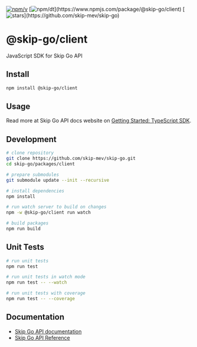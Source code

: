 [![npm/v](https://badgen.net/npm/v/@skip-go/client)](https://www.npmjs.com/package/@skip-go/client)
[![npm/dt](https://badgen.net/npm/dt/@skip-go/client?)](https://www.npmjs.com/package/@skip-go/client)
[![stars](https://badgen.net/github/stars/skip-mev/skip-go?)](https://github.com/skip-mev/skip-go)

# @skip-go/client

JavaScript SDK for Skip Go API

## Install

```bash
npm install @skip-go/client
```

## Usage

Read more at Skip Go API docs website on [Getting Started: TypeScript SDK](https://docs.skip.build/go/general/getting-started).

## Development

```bash
# clone repository
git clone https://github.com/skip-mev/skip-go.git
cd skip-go/packages/client

# prepare submodules
git submodule update --init --recursive

# install dependencies
npm install

# run watch server to build on changes
npm -w @skip-go/client run watch

# build packages
npm run build
```

## Unit Tests

```bash
# run unit tests
npm run test

# run unit tests in watch mode
npm run test -- --watch

# run unit tests with coverage
npm run test -- --coverage
```

## Documentation

- [Skip Go API documentation](https://docs.skip.build/go)
- [Skip Go API Reference](https://docs.skip.build/go/api-reference/prod/info/get-v2infochains)
